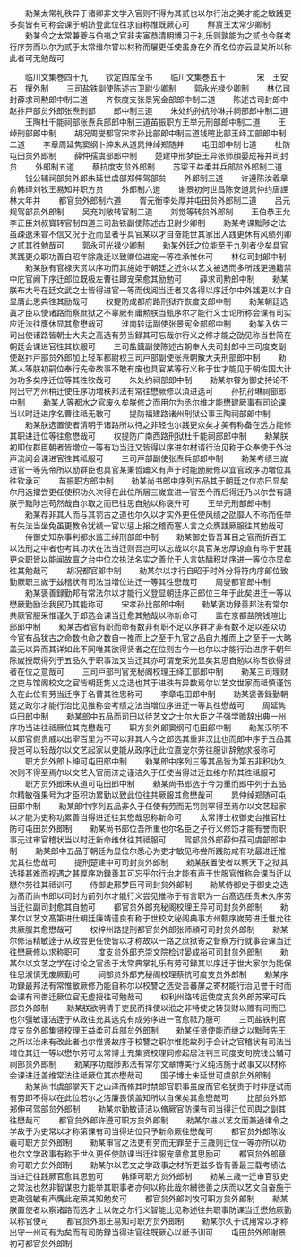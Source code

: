 <!-- { "loadSidebar": true } -->
　　勑某太常礼秩异于诸卿非文学入官则不得为其贰也以尔行治之美才能之敏践更多矣皆有可称会课于朝跻登此位徃求自称惟既厥心可
　　觧賔王太常少卿制
　　勑某今之太常兼夔与伯夷之官非夫寅恭清明博习于礼乐则孰能为之贰也今朕考行序劳而以尔为贰于太常维尔甞以材称而屡更任使虽身在外而名位亦云显矣所以称此者可无勉哉可





　　临川文集巻四十九
　　钦定四库全书
　　临川文集巻五十　　　　宋　王安石　撰外制
　　三司盐铁副使陈述古卫尉少卿制
　　郭永光禄少卿制
　　林亿司封薛求司勲郎中制二道
　　齐恢度支张景宪金部郎中制二道
　　陈述古司封郎中赵抃戸部贠外郎张焘刑部
　　郎中制三道
　　朱处约孙抗孙琳并祠部郎中制二道
　　王陶杜千能祠部张焘兵部郎中制三道苖振职方王举元刑部郎中制二道
　　王绰刑部郎中制
　　胡况周燮都官宋孝孙比部郎中制三道钱暄比部王绎工部郎中制二道
　　李章周延隽窦纲卜绅朱从道晁仲绰郑随并
　　屯田郎中制七道
　　杜防屯田贠外郎制
　　薛仲孺虞部郎中制
　　楚建中邢梦臣王异张师顔晏成裕并司封贠
　　外郎制五道
　　蔡抗度支贠外郎制
　　苏寀王益柔并兵部贠外郎制二道
　　钱公辅祠部贠外郎朱延世虞部郑伸驾部贠
　　外郎制三道
　　许遵陈汝羲章俞韩绎刘牧王易知并职方贠
　　外郎制六道
　　谢景初何世昌陈安道晁仲约唐諲林大年并
　　都官贠外郎制六道
　　胥元衡李处厚并屯田贠外郎制二道
　　吕元规驾部员外郎制
　　吴充刘敞转官制二道
　　刘觉等转贠外郎制
　　王伯恭王允李正臣刘叔寳转官制四道三司盐铁副使陈述古卫尉少卿制
　　勑某考课黜陟之法虽疎逖未甞不信又况于近而显者乎具官某以才自奋能世其家出入践更休有风绩列卿之贰其徃勉哉可
　　郭永可光禄少卿制
　　勑某外廷之位能至于九列者少矣具官某践更众职功善自昭年除歳迁以致卿位进宠一等徃承惟休可
　　林亿司封郎中制
　　勑某朕有官禄庆赏以序功而其施始于朝廷之近尔以艺文被选而多所践更通籍禁中庀官阙下序迁郎位既极左曹往即宠荣愈其励勉可
　　薛求司勲郎中制
　　勑某朕布大号在廷文武之士皆得进官一等而伐阅当迁者又各得以序迁尔中外践更以才自显膺此恩典徃其励哉可
　　权提防成都府路刑狱齐恢度支郎中制
　　勑某朝廷选寘才臣以使诸路而察庶狱之不辜厥有庸勲朕当甄序尔才能行义士论所称会课有司实应迁法往膺休显其愈懋哉可
　　淮南转运副使张景宪金部郎中制
　　勑某入佐三司出使诸路皆朝士大夫之高选有劳当録其可忘哉尔行义之修才能之劭见称当世简在朝廷会课进官徃其钦服可
　　三司盐鐡副使陈述古朝奉大夫司封郎中三司度支副使赵抃戸部贠外郎加上轻车都尉权三司戸部副使张焘朝散大夫刑部郎中制
　　勑某人等朕初嗣位奉行先帝故事不敢有废也具官某等行义称于世才能见于朝佐国大计为功多矣序迁位等其徃钦哉可
　　朱处约祠部郎中制
　　勑某尔甞为御史持论不阿出守方州稍迁使任序功増秩邦法有常往懋厥修以湏进选可
　　孙抗孙琳祠部郎中制
　　勑某人等都水之官废久矣朕修之而用尔为丞尔维才能懋建厥事有司论课当以时迁进序名曹往祗无斁可
　　提防福建路诸州刑狱公事王陶祠部郎中制
　　勑某朕选置使者清明于诸路所以待之非轻也尔践更众矣才美有称备在远方能修其职进迁位等往愈懋哉可
　　权提防广南西路刑狱杜千能祠部郎中制
　　勑某朕初即位群臣朝者皆増位一等有功当迁又皆得以序进尔材谞行治见称于众奉使于外治声流闻会课进官徃其祗服可
　　三司戸部副使张焘兵部郎中制
　　勑某考绩三嵗进官一等先帝所以励群臣也具官某秉哲廸义有声于时能励厥修以宜官政序功増位其徃钦承可
　　苗振职方郎中制
　　勑某尚书郎中序列五品其于朝廷之位亦巳显矣尔用选擢尝更任使积功久次得在此位所居三嵗宜进一官至今而后得迁乃以尔尝有讁朕于黜陟岂苟然哉自尔取之而巳往思自勉以称襃升可
　　王举元刑部郎中制
　　勑某荐非其人而与其罚古之道也尔久以才实外更任使风绩之劭靡人不称而任举有失法当坐免虽更教令犹禠一官以惩上报之稽而塞人言之众膺践厥服往其勉哉可
　　侍御史知杂事判都水监王绰刑部郎中制
　　勑某御史皆吾耳目之官而折百工以法刑之中者也考其功状在法当迁则吾岂可以忘哉以尔具官某忠厚谅直有称于世践更众职皆以能闻故寘之台中位次执法名实之善允于人言姑醻积功序进一等位亦显矣徃其勉哉可
　　胡况都官郎中制
　　勑某尔以才行自昭于时外分将符内序郎位致勤厥职三嵗于兹稽状有司法当増位进迁一等其徃懋哉可
　　周燮都官郎中制
　　勑某褒善録勤邦有常法尔以才能行义登显朝廷序正郎位三年于此矣进迁一等以懋厥勤励治我民乃其能称可
　　宋孝孙比部郎中制
　　勑某褒功録善邦法有常尔共厥官服采惟谨久于郎选会课当迁愈其勉哉以称新命可
　　监在京都盐院钱暄比部郎中制
　　勑某古者官有职而命有数非有职不足以序群才非有数不足以差众功今官有品犹古之命数也命之数自一推而上之至于九官之品自九推而上之至于一大略盖无以异而其详如此不同唯其欲得贤者之在位则古今一也尔以才能行治进序于朝年除嵗授既得列于五品久于职事法又当迁其亦可谓宠荣光显矣其思自勉以称吾欲得贤者在位之意哉可
　　三司戸部判官充秘阁校理王绎工部郎中制
　　勑某三司理财之吏与馆阁校文之官皆朝廷隽乂之选也其于进秩有异数焉尔以艺文世家而祗慎谨饬久在此位有劳当迁序于名曹其徃思称可
　　李章屯田郎中制
　　勑某褒善録勤朝廷之政尔才能行治比见推称会考绩之法当増位序进迁一等其徃懋哉可
　　周延隽屯田郎中制
　　勑某郎中五品而司田以待艺文之士尔大臣之子强学赡辞出典一州序功当进往祗厥位其克懋哉可
　　职方贠外郎窦纲可屯田郎中制
　　勑某汉明不以郎官假贵戚以出宰百里为不可以非其人今之郎选其重非汉比也而郎中序于五品其授岂可以轻哉尔以文艺起家以吏能从政序迁此位嘉宠尔劳往服训辞勉求报称可
　　职方贠外郎卜绅可屯田郎中制
　　勑某郎中序列三等其品皆为第五非积功久次则不得至焉尔以文艺入官而济之谨洁久于任使当得进迁兹维尔阶其徃祗服可
　　职方贠外郎朱从道可屯田郎中制
　　勑某尚书郎选于今为重而郎中列于五品尔精敏强果号为才臣积功累勤以致此位往共厥服其愈懋哉可
　　晁仲绰郑随可屯田郎中制
　　勑某郎中序列五品非久于任使有劳而无罚则罕得至焉尔以文艺起家以才能为吏称功累善当得进迁往其懋哉思称新命可
　　太常博士权御史台推官杜防可屯田贠外郎制
　　勑某尚书郎位吾所重也尔名臣之子行义修饬才能有誉而职事无过审官稽状当以时迁新命维休往其祗服可
　　驾部贠外郎薛仲孺可虞部郎中制
　　勑某郎中五品于朝廷为显位尔悉心为吏才敏见称尝所践防咸有功最进迁惟允其往懋哉可
　　提刑楚建中可司封贠外郎制
　　勑某朕置使者以察天下之狱其选择甚难而视遇之甚厚序功録善其可忘乎尔行治才能有声于世服官惟称会课当迁以懋尔劳往其祗训可
　　侍御史邢梦臣可司封贠外郎制
　　勑某侍御史于御史之选为髙而尚书郎以司封为前列尔才能行义尝见推称于有言职为一台髙选任责未久序劳当迁往副司封愈其自勉可
　　都官贠外郎充秘阁校理王异可司封贠外郎制
　　勑某尔以艺文髙第进仕朝廷廉靖谨良有称于世校文秘阁典事方州甄序嵗劳进迁惟允往共厥服其愈懋哉可
　　权梓州路提刑都官贠外郎张师顔可司封贠外郎制
　　勑某尔修洁精敏逹于从政尝更任使皆以才称故以一路之庶狱寄之督察方行就事会课当迁往懋厥修以求称职可
　　度支贠外郎充崇文院检讨晏成裕可司封贠外郎制
　　勑某尔以文艺之学在讨论之官丞于太常典掌礼乐有劳可録其以序迁于世大家尔为能保往思淑慎无废厥勤可
　　祠部贠外郎充秘阁校理蔡抗可度支贠外郎制
　　勑某序功録最邦法有常惟敏厥修乃能自称尔以校讐之选受吾蕃屏之寄材能行治见誉于时而会课有司畨迁厥位官无虚授往可勉哉可
　　权利州路转运使度支贠外郎苏宷可兵部贠外郎制
　　勑某朕欲明清于吏民而择使以涖之非特使之转货财以赡有司而巳也尔彊敏谨洁逹于从政往充其选克有成劳序进一官愈祗乃服可
　　三司盐铁判官度支贠外郎集贤校理王益柔可兵部贠外郎制
　　勑某任贤使能而继之以黜陟先王之所以治未有改此者也尔惟贤故序于校讐之职尔惟能故列于会计之官稽状有司法当増位其迁一等以懋尔劳可太常博士充集贤校理同修起居注判三司度支句院钱公辅可祠部贠外郎制
　　勑某序功黜陟邦法有常尔文章博美行义纯洁施于政事又以材称会课进迁盖维常法往祗厥位其亦懋哉可
　　国子博士朱延世可虞部贠外郎制
　　勑某尚书虞部掌天下之山泽而脩其时禁郎官职事虽废而官名犹贵于时非歴试而有劳即不得以在此位若尔之洁廉畏慎盖知所以自保矣其愈懋哉可
　　比部贠外郎郑伸可驾部贠外郎制
　　勑某尔勤敏谨洁以脩厥官防课有司当得迁位司舆之副其往懋哉可
　　都官贠外郎许遵可职方贠外郎制
　　勑某尔进以艺文而兼通律令之学故于为吏常以才称第课有司当得进位只予新命厥往懋哉可
　　都官贠外郎陈汝羲可职方贠外郎制
　　勑某审官之法吏有劳而无罪至于三歳则迁位一等亦所以劝也尔文学政事有称于世久更任使防课当迁往服宠章愈其思励可
　　都官贠外郎章俞可职方贠外郎制
　　勑某尔以艺文之学政事之材所更滋多皆有善最三载考绩法当进迁往践厥官愈其思勉可
　　韩绎可职方贠外郎制
　　勑某三歳一迁审官驭吏之常法也然非智谋忠力能举其职事者亦何以称此哉尔纉徳善之庆而以艺文自奋施于吏政强敏有声膺此宠荣其知勉矣可
　　都官贠外郎刘牧可职方贠外郎制
　　勑某朕置使者以察诸路而选才士以佐之尔行义智能比见称述往共职事防课当迁懋勉厥勤以称官使可
　　都官贠外郎王易知可职方贠外郎制
　　勑某尔久于试用常以才称出守一州可有为矣而有司防録当得进官往既厥心以祗予训可
　　屯田贠外郎谢景初可都官贠外郎制
